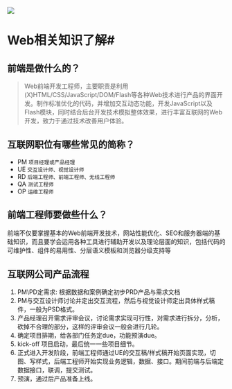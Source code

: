 [![](http://blog.debugme.eu/wp-content/uploads/2016/01/great-frontend.png)](http://jscode.me/)
# Web相关知识了解#
## 前端是做什么的？
> Web前端开发工程师，主要职责是利用(X)HTML/CSS/JavaScript/DOM/Flash等各种Web技术进行产品的界面开发。制作标准优化的代码，并增加交互动态功能，开发JavaScript以及Flash模块，同时结合后台开发技术模拟整体效果，进行丰富互联网的Web开发，致力于通过技术改善用户体验。


## 互联网职位有哪些常见的简称？
- PM `项目经理或产品经理`
- UE `交互设计师、视觉设计师`
- RD `后端工程师、前端工程师、无线工程师`
- QA `测试工程师`
- OP `运维工程师`

## 前端工程师要做些什么？
前端不仅要掌握基本的Web前端开发技术，网站性能优化、SEO和服务器端的基础知识，而且要学会运用各种工具进行辅助开发以及理论层面的知识，包括代码的可维护性、组件的易用性、分层语义模板和浏览器分级支持等
## 互联网公司产品流程
1. PM\PD定需求: 根据数据和案例确定初步PRD产品与需求文档
2. PM与交互设计师讨论并定出交互流程，然后与视觉设计师定出具体样式稿件，一般为PSD格式。
3. 产品经理召开需求评审会议，讨论需求实现可行性，对需求进行拆分，分析，砍掉不合理的部分，这样的评审会议一般会进行几轮。
4. 确定项目排期，给各部门任务定due，功能预演due。
5. kick-off 项目启动，最后统一一些项目细节。
6. 正式进入开发阶段，前端工程师通过UE的交互稿/样式稿开始页面实现，切图、写样式，后端工程师开始实现业务逻辑，数据、接口。期间前端与后端定数据接口，联调，提交测试。
7. 预演，通过后产品准备上线。